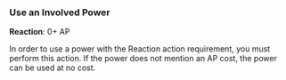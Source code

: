 ### Use an Involved Power
**Reaction**: 0+ AP

In order to use a power with the Reaction action requirement, you must perform this action. If the power does not mention an AP cost, the power can be used at no cost.